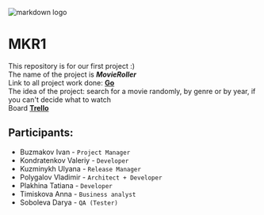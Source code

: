 ![markdown logo](https://s3-us-west-2.amazonaws.com/flx-editorial-wordpress/wp-content/uploads/2018/03/13153742/RT_300EssentialMovies_700X250.jpg)</br>
# MKR1
This repository is for our first project :) </br>
The name of the project is ***MovieRoller***</br>
Link to all project work done: [**Go**](https://www.youtube.com/watch?v=ZhIsAZO5gl0) </br>
The idea of the project: search for a movie randomly, 
by genre or by year, if you can't decide what to watch</br>
Board [**Trello**](https://trello.com/b/Saox1goj/mkr1)</br>
## Participants:</br>
- Buzmakov Ivan - `Project Manager`</br>
- Kondratenkov Valeriy - `Developer` </br>
- Kuzminykh Ulyana - `Release Manager`</br>
- Polygalov Vladimir - `Architect + Developer`</br>
- Plakhina Tatiana - `Developer`</br>
- Timiskova Anna - `Business analyst`</br>
- Soboleva Darya - `QA (Tester)`</br>
